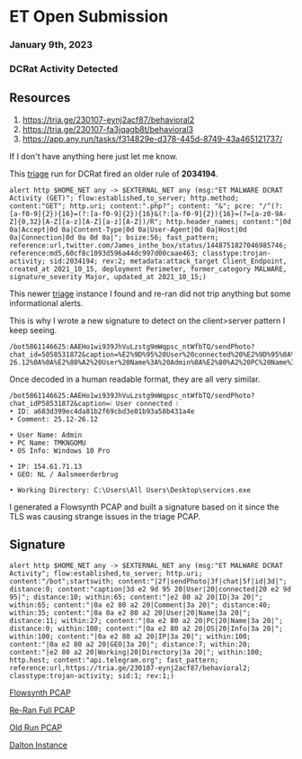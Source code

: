 # ET Open Submission
### January 9th, 2023
### DCRat Activity Detected


## Resources

1. https://tria.ge/230107-eynj2acf87/behavioral2
2. https://tria.ge/230107-fa3jqagb8t/behavioral3
3. https://app.any.run/tasks/f314829e-d378-445d-8749-43a465121737/


If I don't have anything here just let me know.

This [triage](https://tria.ge/230107-fa3jqagb8t/behavioral3) run for DCRat fired an older rule of **2034194**.

```alert http $HOME_NET any -> $EXTERNAL_NET any (msg:"ET MALWARE DCRAT Activity (GET)"; flow:established,to_server; http.method; content:"GET"; http.uri; content:".php?"; content: "&"; pcre: "/^(?:[a-f0-9]{2}){16}=(?:[a-f0-9]{2}){16}&(?:[a-f0-9]{2}){16}=(?=[a-z0-9A-Z]{0,32}[A-Z][a-z][A-Z][a-z][A-Z])/R"; http.header_names; content:"|0d 0a|Accept|0d 0a|Content-Type|0d 0a|User-Agent|0d 0a|Host|0d 0a|Connection|0d 0a 0d 0a|"; bsize:56; fast_pattern; reference:url,twitter.com/James_inthe_box/status/1448751827046985746; reference:md5,60cf8c1093d596a44dc997d00caae463; classtype:trojan-activity; sid:2034194; rev:2; metadata:attack_target Client_Endpoint, created_at 2021_10_15, deployment Perimeter, former_category MALWARE, signature_severity Major, updated_at 2021_10_15;)```

This newer [triage](https://tria.ge/230107-eynj2acf87/behavioral2) instance I found and re-ran did not trip anything but some informational alerts.

This is why I wrote a new signature to detect on the client>server pattern I keep seeing.

```
/bot5861146625:AAEHo1wi939JhVuLzstg9mWqpsc_ntWfbTQ/sendPhoto?chat_id=5058531872&caption=%E2%9D%95%20User%20connected%20%E2%9D%95%0A%E2%80%A2%20ID%3A%20a683d399ec4da81b2f69cbd3e01b93a58b431a4e%0A%E2%80%A2%20Comment%3A%2025.12-26.12%0A%0A%E2%80%A2%20User%20Name%3A%20Admin%0A%E2%80%A2%20PC%20Name%3A%20TMKNGOMU%0A%E2%80%A2%20OS%20Info%3A%20Windows%2010%20Pro%0A%0A%E2%80%A2%20IP%3A%20154.61.71.13%0A%E2%80%A2%20GEO%3A%20NL%20%2F%20Aalsmeerderbrug%0A%0A%E2%80%A2%20Working%20Directory%3A%20C%3A%5CUsers%5CAll%20Users%5CDesktop%5Cservices.exe
```

Once decoded in a human readable format, they are all very similar.


```
/bot5861146625:AAEHo1wi939JhVuLzstg9mWqpsc_ntWfbTQ/sendPhoto?chat_idP58531872&caption=❕ User connected ❕
• ID: a683d399ec4da81b2f69cbd3e01b93a58b431a4e
• Comment: 25.12-26.12

• User Name: Admin
• PC Name: TMKNGOMU
• OS Info: Windows 10 Pro

• IP: 154.61.71.13
• GEO: NL / Aalsmeerderbrug

• Working Directory: C:\Users\All Users\Desktop\services.exe
```

I generated a Flowsynth PCAP and built a signature based on it since the TLS was causing strange issues in the triage PCAP.

## Signature

```alert http $HOME_NET any -> $EXTERNAL_NET any (msg:"ET MALWARE DCRAT Activity"; flow:established,to_server; http.uri; content:"/bot";startswith; content:"|2f|sendPhoto|3f|chat|5f|id|3d|"; distance:0; content:"caption|3d e2 9d 95 20|User|20|connected|20 e2 9d 95|"; distance:10; within:65; content:"|e2 80 a2 20|ID|3a 20|"; within:65; content:"|0a e2 80 a2 20|Comment|3a 20|"; distance:40; within:35; content:"|0a 0a e2 80 a2 20|User|20|Name|3a 20|"; distance:11; within:27; content:"|0a e2 80 a2 20|PC|20|Name|3a 20|"; distance:0; within:100; content:"|0a e2 80 a2 20|OS|20|Info|3a 20|"; within:100; content:"|0a e2 80 a2 20|IP|3a 20|"; within:100; content:"|0a e2 80 a2 20|GEO|3a 20|"; distance:7; within:20;  content:"|e2 80 a2 20|Working|20|Directory|3a 20|"; within:100; http.host; content:"api.telegram.org"; fast_pattern; reference:url,https://tria.ge/230107-eynj2acf87/behavioral2; classtype:trojan-activity; sid:1; rev:1;)```


[Flowsynth PCAP](flowsynth.pcap)

[Re-Ran Full PCAP](raran-full.pcapng)

[Old Run PCAP](old-run.pcapng)

[Dalton Instance](https://dalton.centraliowacybersec.com)
